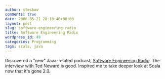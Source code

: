 ```yaml
---
author: steshaw
comments: true
date: 2006-05-21 20:10:46+00:00
layout: post
slug: software-engineering-radio
title: Software Engineering Radio
wordpress_id: 49
categories: Programming
tags: scala, java
---
```


Discovered a "new" Java-related podcast, [Software Engineering
Radio](http://seradio.libsyn.com/). The interview with Ted Neward is good.
Inspired me to take deeper look at Scala now that it's gone 2.0.
